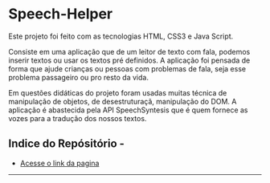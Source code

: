 # Speech-Helper

Este projeto foi feito com as tecnologias HTML, CSS3 e Java Script.

Consiste em uma aplicação que de um leitor de texto com fala, podemos inserir textos ou usar os textos pré definidos. A aplicação foi pensada de forma que ajude crianças ou pessoas com problemas de fala, seja esse problema passageiro ou pro resto da vida.

Em questões didáticas do projeto foram usadas muitas técnica de manipulação de objetos, de desestruturaçã, manipulação do DOM. A aplicação é abastecida pela API SpeechSyntesis que é quem fornece as vozes para a tradução dos nossos textos.


## Indice do Repósitório -

* [Acesse o link da pagina](https://artguiar.github.io/Speech-Helper/)
---

